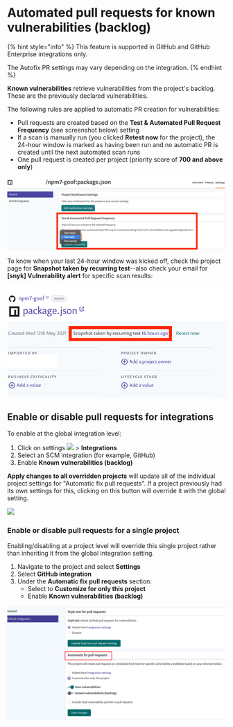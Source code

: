 # Automated pull requests for known vulnerabilities (backlog)

{% hint style="info" %}
This feature is supported in GitHub and GitHub Enterprise integrations only.

The Autofix PR settings may vary depending on the integration.
{% endhint %}

**Known vulnerabilities** retrieve vulnerabilities from the project's backlog. These are the previously declared vulnerabilities.

The following rules are applied to automatic PR creation for vulnerabilities:

* Pull requests are created based on the **Test & Automated Pull Request Frequency** (see screenshot below) setting
* If a scan is manually run (you clicked **Retest now** for the project), the 24-hour window is marked as having been run and no automatic PR is created until the next automated scan runs
* One pull request is created per project (priority score of **700 and above only**)

![](../../../../.gitbook/assets/os1.png)

To know when your last 24-hour window was kicked off, check the project page for **Snapshot taken by recurring test**--also check your email for **\[snyk] Vulnerability alert** for specific scan results:

![](../../../../.gitbook/assets/os2.png)

## Enable or disable pull requests for integrations

To enable at the global integration level:

1. Click on settings ![](../../../../.gitbook/assets/cog\_icon.png) > **Integrations**
2. Select an SCM integration (for example, GitHub)
3. Enable **Known vulnerabilities (backlog)**

**Apply changes to all overridden projects** will update all of the individual project settings for "Automatic fix pull requests". If a project previously had its own settings for this, clicking on this button will override it with the global setting.

![](../../../../.gitbook/assets/screen\_shot\_2021-05-24\_at\_12.23.38\_pm.png)

### Enable or disable pull requests for a single project

Enabling/disabling at a project level will override this single project rather than inheriting it from the global integration setting.

1. Navigate to the project and select **Settings**
2. Select **GitHub integration**
3. Under the **Automatic fix pull requests** section:
   * Select to **Customize for only this project**
   * Enable **Known vulnerabilities (backlog)**

![](../../../../.gitbook/assets/os3.png)

